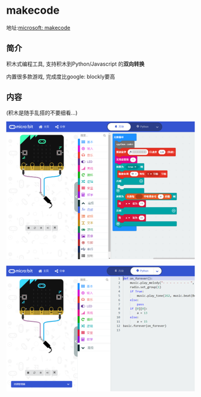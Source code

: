 # makecode

地址:[microsoft:  makecode](https://makecode.microbit.org/)

## 简介

积木式编程工具, 支持积木到Python/Javascript 的**双向转换**

内置很多款游戏, 完成度比google: blockly要高

## 内容

(积木是随手乱搭的不要细看...)

![image-20200705162728811](makecode.assets/image-20200705162728811.png)

![image-20200705162813386](makecode.assets/image-20200705162813386.png)

